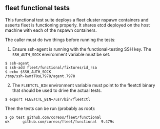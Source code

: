 ## fleet functional tests

This functional test suite deploys a fleet cluster nspawn containers and asserts fleet is functioning properly.
It shares etcd deployed on the host machine with each of the nspawn containers.

The caller must do two things before running the tests:

1. Ensure ssh-agent is running with the functional-testing SSH key. The `SSH_AUTH_SOCK` environment variable must be set.

```
$ ssh-agent
$ ssh-add fleet/functional/fixtures/id_rsa
$ echo $SSH_AUTH_SOCK
/tmp/ssh-kwmtTOsL7978/agent.7978
```
2. The `FLEETCTL_BIN` environment variable must point to the fleetctl binary that should be used to drive the actual tests.

```
$ export FLEETCTL_BIN=/usr/bin/fleetctl
```

Then the tests can be run (probably as root):

```
$ go test github.com/coreos/fleet/functional
ok  	github.com/coreos/fleet/functional	9.479s
```
